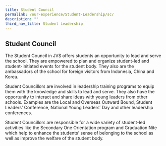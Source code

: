 ```yaml
---
title: Student Council
permalink: /our-experience/Student-Leadership/sc/
description: ""
third_nav_title: Student Leadership
---
```

## Student Council

The Student Council in JVS offers students an opportunity to lead and serve the school. They are empowered to plan and organize student-led and student-initiated events for the student body. They also are the ambassadors of the school for foreign visitors from Indonesia, China and Korea.  
  
Student Councillors are involved in leadership training programs to equip them with the knowledge and skills to lead and serve. They also have the opportunity to interact and share ideas with young leaders from other schools. Examples are the Local and Overseas Outward Bound, Student Leaders’ Conference, National Young Leaders’ Day and other leadership conferences.  
  
Student Councillors are responsible for a wide variety of student-led activities like the Secondary One Orientation program and Graduation Nite which help to enhance the students’ sense of belonging to the school as well as improve the welfare of the student body.